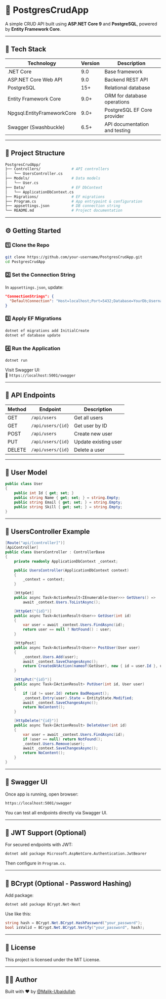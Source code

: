 # 🐘 PostgresCrudApp

A simple CRUD API built using **ASP.NET Core 9** and **PostgreSQL**, powered by **Entity Framework Core**.

---

## 🧰 Tech Stack

| Technology                    | Version | Description                       |
|------------------------------|---------|-----------------------------------|
| .NET Core                    | 9.0     | Base framework                    |
| ASP.NET Core Web API         | 9.0     | Backend REST API                  |
| PostgreSQL                   | 15+     | Relational database               |
| Entity Framework Core        | 9.0+    | ORM for database operations       |
| Npgsql.EntityFrameworkCore   | 9.0+    | PostgreSQL EF Core provider       |
| Swagger (Swashbuckle)        | 6.5+    | API documentation and testing     |

---

## 🧱 Project Structure

```bash
PostgresCrudApp/
├── Controllers/              # API controllers
│   └── UsersController.cs
├── Models/                   # Data models
│   └── User.cs
├── Data/                     # EF DbContext
│   └── ApplicationDbContext.cs
├── Migrations/               # EF migrations
├── Program.cs                # App entrypoint & configuration
├── appsettings.json          # DB connection string
└── README.md                 # Project documentation
```

---

## ⚙️ Getting Started

### 1️⃣ Clone the Repo

```bash
git clone https://github.com/your-username/PostgresCrudApp.git
cd PostgresCrudApp
```

### 2️⃣ Set the Connection String

In `appsettings.json`, update:

```json
"ConnectionStrings": {
  "DefaultConnection": "Host=localhost;Port=5432;Database=YourDb;Username=postgres;Password=yourpassword"
}
```

### 3️⃣ Apply EF Migrations

```bash
dotnet ef migrations add InitialCreate
dotnet ef database update
```

### 4️⃣ Run the Application

```bash
dotnet run
```

Visit Swagger UI:  
🔗 `https://localhost:5001/swagger`

---

## 🔁 API Endpoints

| Method | Endpoint        | Description            |
|--------|------------------|------------------------|
| GET    | `/api/users`     | Get all users          |
| GET    | `/api/users/{id}`| Get user by ID         |
| POST   | `/api/users`     | Create new user        |
| PUT    | `/api/users/{id}`| Update existing user   |
| DELETE | `/api/users/{id}`| Delete a user          |

---

## 👤 User Model

```csharp
public class User
{
    public int Id { get; set; }
    public string Name { get; set; } = string.Empty;
    public string Email { get; set; } = string.Empty;
    public string Skill { get; set; } = string.Empty;
}
```

---

## 🚀 UsersController Example

```csharp
[Route("api/[controller]")]
[ApiController]
public class UsersController : ControllerBase
{
    private readonly ApplicationDbContext _context;

    public UsersController(ApplicationDbContext context)
    {
        _context = context;
    }

    [HttpGet]
    public async Task<ActionResult<IEnumerable<User>>> GetUsers() =>
        await _context.Users.ToListAsync();

    [HttpGet("{id}")]
    public async Task<ActionResult<User>> GetUser(int id)
    {
        var user = await _context.Users.FindAsync(id);
        return user == null ? NotFound() : user;
    }

    [HttpPost]
    public async Task<ActionResult<User>> PostUser(User user)
    {
        _context.Users.Add(user);
        await _context.SaveChangesAsync();
        return CreatedAtAction(nameof(GetUser), new { id = user.Id }, user);
    }

    [HttpPut("{id}")]
    public async Task<IActionResult> PutUser(int id, User user)
    {
        if (id != user.Id) return BadRequest();
        _context.Entry(user).State = EntityState.Modified;
        await _context.SaveChangesAsync();
        return NoContent();
    }

    [HttpDelete("{id}")]
    public async Task<IActionResult> DeleteUser(int id)
    {
        var user = await _context.Users.FindAsync(id);
        if (user == null) return NotFound();
        _context.Users.Remove(user);
        await _context.SaveChangesAsync();
        return NoContent();
    }
}
```

---

## 📘 Swagger UI

Once app is running, open browser:

```txt
https://localhost:5001/swagger
```

You can test all endpoints directly via Swagger UI.

---

## 🔐 JWT Support (Optional)

For secured endpoints with JWT:

```bash
dotnet add package Microsoft.AspNetCore.Authentication.JwtBearer
```

Then configure in `Program.cs`.

---

## 🔑 BCrypt (Optional - Password Hashing)

Add package:

```bash
dotnet add package BCrypt.Net-Next
```

Use like this:

```csharp
string hash = BCrypt.Net.BCrypt.HashPassword("your_password");
bool isValid = BCrypt.Net.BCrypt.Verify("your_password", hash);
```

---

## 📄 License

This project is licensed under the MIT License.

---

## 👨‍💻 Author

Built with ❤️ by [@Malik-Ubaidullah](https://github.com/Malik-Ubaidullah)

